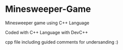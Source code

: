 # Minesweeper-Game
Minesweeper game using C++ Language

Coded with C++ Language with DevC++

cpp file including guided comments for undersanding :)
